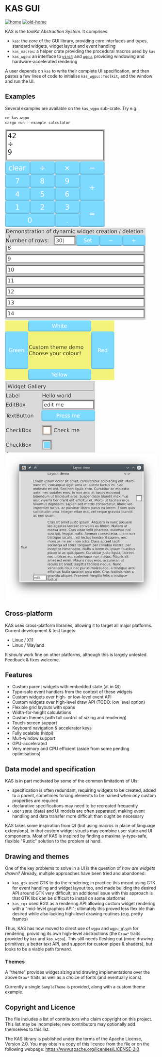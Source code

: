 KAS GUI
==========

[![home](https://img.shields.io/badge/GitHub-home-blue)](https://github.com/dhardy/kas)
[![old-home](https://img.shields.io/badge/GitLab-old--home-blueviolet)](https://gitlab.com/dhardy/kas)

KAS is the *toolKit Abstraction System*. It comprises:

-   `kas`: the *core* of the GUI library, providing core interfaces and types,
    standard widgets, widget layout and event handling
-   `kas_macros`: a helper crate providing the procedural macros used by `kas`
-   `kas_wgpu`: an interface to [`winit`] and [`wgpu`], providing windowing and
    hardware-accelerated rendering

A user depends on `kas` to write their complete UI specification, and then
pastes a few lines of code to initialise `kas_wgpu::Toolkit`, add the window
and run the UI.

[`winit`]: https://github.com/rust-windowing/winit/
[`wgpu`]: https://github.com/gfx-rs/wgpu-rs


Examples
---------

Several examples are available on the `kas_wgpu` sub-crate. Try e.g.

```
cd kas-wgpu
cargo run --example calculator
```

![Calculator](screenshots/calculator.png) ![Dynamic](screenshots/dynamic.png)
![Theme](screenshots/theme.png) ![Gallery](screenshots/gallery.png)
![Layout](screenshots/layout.png)

Cross-platform
------------

KAS uses cross-platform libraries, allowing it to target all major platforms.
Current development & test targets:

-   Linux / X11
-   Linux / Wayland

It *should* work fine on other platforms, although this is largely untested.
Feedback & fixes welcome.


Features
----------

-   Custom parent widgets with embedded state (at in Qt)
-   Type-safe event handlers from the context of these widgets
-   Custom widgets over high- or low-level event API
-   Custom widgets over high-level draw API (TODO: low level option)
-   Flexible grid layouts with spans
-   Width-for-height calculations
-   Custom themes (with full control of sizing and rendering)
-   Touch-screen support
-   Keyboard navigation & accelerator keys
-   Fully scalable (hidpi)
-   Mult-window support
-   GPU-accelerated
-   Very memory and CPU efficient (aside from some pending optimisations)


Data model and specification
--------------

KAS is in part motivated by some of the common limitations of UIs:

-   specification is often redundant, requiring widgets to be created, added
    to a parent, sometimes forcing elements to be named when *any* custom
    properties are required
-   declarative specifications may need to be recreated frequently
-   user state (data) and UI models are often separated, making event handling
    and data transfer more difficult than ought be necessary

KAS takes some inspiration from Qt (but using macros in place of language
extensions), in that custom widget structs may combine user state and UI
components. Most of KAS is inspired by finding a maximally-type-safe, flexible
"Rustic" solution to the problem at hand.


Drawing and themes
--------

One of the key problems to solve in a UI is the question of *how are widgets
drawn?* Already, multiple approaches have been tried and abandoned:

-   `kas_gtk` used GTK to do the rendering; in practice this meant using GTK
    for event handling and widget layout too, and made building the desired API
    around GTK very difficult; an additional issue with this approach is that
    GTK libs can be difficult to install on some platforms
-   `kas_rgx` used RGX as a rendering API allowing custom widget rendering
    with a "mid-level graphics API"; ultimately this proved less flexible than
    desired while also lacking high-level drawing routines (e.g. pretty frames)

Thus, KAS has now moved to direct use of `wgpu` and `wgpu_glyph` for rendering,
providing its own high-level abstractions (the `Draw*` traits provided by
`kas` and `kas_wgpu`). This still needs fleshing out (more drawing primitives,
a better text API, and support for custom pipes & shaders), but looks to be a
viable path forward.

### Themes

A "theme" provides widget sizing and drawing implementations over the above
`Draw*` traits as well as a choice of fonts (and eventually icons).

Currently a single `SampleTheme` is provided, along with a custom theme example.


Copyright and Licence
-------

The <COPYRIGHT> file includes a list of contributors who claim copyright on this
project. This list may be incomplete; new contributors may optionally add
themselves to this list.

The KAS library is published under the terms of the Apache License, Version 2.0.
You may obtain a copy of this licence from the <LICENSE-APACHE> file or on
the following webpage: <https://www.apache.org/licenses/LICENSE-2.0>
